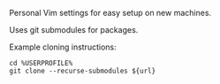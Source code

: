 Personal Vim settings for easy setup on new machines.

Uses git submodules for packages.

Example cloning instructions:
```
cd %USERPROFILE%
git clone --recurse-submodules ${url}
```

